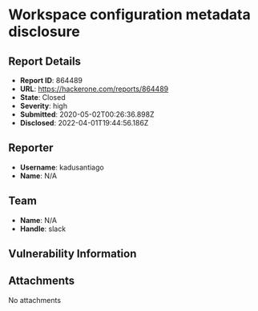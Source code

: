 # Workspace configuration metadata disclosure

## Report Details
- **Report ID**: 864489
- **URL**: https://hackerone.com/reports/864489
- **State**: Closed
- **Severity**: high
- **Submitted**: 2020-05-02T00:26:36.898Z
- **Disclosed**: 2022-04-01T19:44:56.186Z

## Reporter
- **Username**: kadusantiago
- **Name**: N/A

## Team
- **Name**: N/A
- **Handle**: slack

## Vulnerability Information


## Attachments
No attachments
